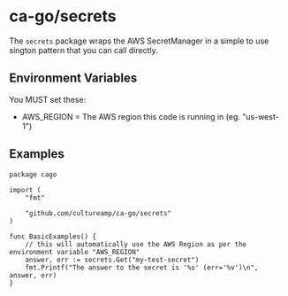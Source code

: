 # ca-go/secrets

The `secrets` package wraps the AWS SecretManager in a simple to use sington pattern that you can call directly.

## Environment Variables

You MUST set these:
- AWS_REGION = The AWS region this code is running in (eg. "us-west-1")

## Examples
```
package cago

import (
	"fmt"

	"github.com/cultureamp/ca-go/secrets"
)

func BasicExamples() {
	// this will automatically use the AWS Region as per the environment variable "AWS_REGION"
	answer, err := secrets.Get("my-test-secret")
	fmt.Printf("The answer to the secret is '%s' (err='%v')\n", answer, err)
}
```

